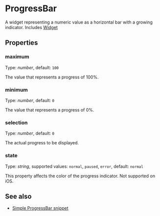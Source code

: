 ---
---
# ProgressBar

A widget representing a numeric value as a horizontal bar with a growing indicator.
Includes [Widget](Widget.md)

## Properties

### maximum

Type: *number*, default: `100`

The value that represents a progress of 100%.

### minimum

Type: *number*, default: `0`

The value that represents a progress of 0%.

### selection

Type: *number*, default: `0`

The actual progress to be displayed.

### state

Type: *string*, supported values: `normal`, `paused`, `error`, default: `normal`

This property affects the color of the progress indicator. Not supported on iOS.


## See also

- [Simple ProgressBar snippet](https://github.com/eclipsesource/tabris-js/blob/v1.9.0/snippets/progressbar/progressbar.js)

